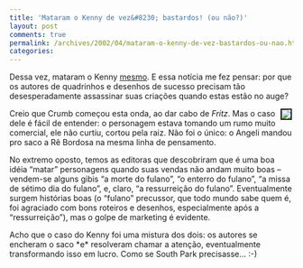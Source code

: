 ```yaml
---
title: 'Mataram o Kenny de vez&#8230; bastardos! (ou não?)'
layout: post
comments: true
permalink: /archives/2002/04/mataram-o-kenny-de-vez-bastardos-ou-nao.html/
categories:
---
```

Dessa vez, mataram o Kenny [mesmo][1]. E essa notícia me fez pensar: por que os autores de quadrinhos e desenhos de sucesso precisam tão desesperadamente assassinar suas criações quando estas estão no auge?

<img src='//chester.me/img/blig/fritzthecat.jpg' hspace=3 align="right" border=2>Creio que Crumb começou esta onda, ao dar cabo de *Fritz*. Mas o caso dele é fácil de entender: o personagem estava tomando um rumo muito comercial, ele não curtiu, cortou pela raiz. Não foi o único: o Angeli mandou pro saco a Rê Bordosa na mesma linha de pensamento.

No extremo oposto, temos as editoras que descobriram que é uma boa idéia &#8220;matar&#8221; personagens quando suas vendas não andam muito boas &#8211; vendem-se alguns gibis &#8220;a morte do fulano&#8221;, &#8220;o enterro do fulano&#8221;, &#8220;a missa de sétimo dia do fulano&#8221;, e, claro, &#8220;a ressurreição do fulano&#8221;. Eventualmente surgem histórias boas (o &#8220;fulano&#8221; precussor, que todo mundo sabe quem é, foi agraciado com bons roteiros e desenhos, especialmente após a &#8220;ressurreição&#8221;), mas o golpe de marketing é evidente.

Acho que o caso do Kenny foi uma mistura dos dois: os autores se encheram o saco \*e\* resolveram chamar a atenção, eventualmente transformando isso em lucro. Como se South Park precisasse&#8230; :-)

 [1]: http://animationmagazine.net/television/4_12_2.html

